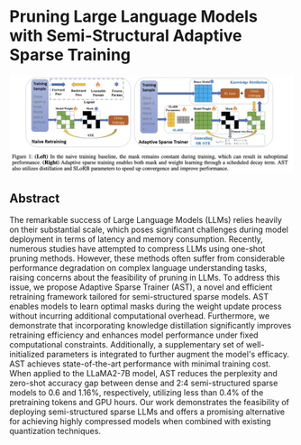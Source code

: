 # Pruning Large Language Models with Semi-Structural Adaptive Sparse Training

<p align="center">
<img src="fig1.png" width="600" title="blank">
</p>

## Abstract

The remarkable success of Large Language Models (LLMs) relies heavily on
their substantial scale, which poses significant challenges during model
deployment in terms of latency and memory consumption. Recently, numerous
studies have attempted to compress LLMs using one-shot pruning methods.
However, these methods often suffer from considerable performance degradation
on complex language understanding tasks, raising concerns about the feasibility
of pruning in LLMs. To address this issue, we propose Adaptive Sparse Trainer
(AST), a novel and efficient retraining framework tailored for semi-structured
sparse models. AST enables models to learn optimal masks during the weight
update process without incurring additional computational overhead.
Furthermore, we demonstrate that incorporating knowledge distillation
significantly improves retraining efficiency and enhances model performance
under fixed computational constraints. Additionally, a supplementary set of
well-initialized parameters is integrated to further augment the model's
efficacy. AST achieves state-of-the-art performance with minimal training cost.
When applied to the LLaMA2-7B model, AST reduces the perplexity and zero-shot
accuracy gap between dense and 2:4 semi-structured sparse models to 0.6 and
1.16%, respectively, utilizing less than 0.4% of the pretraining tokens and GPU
hours. Our work demonstrates the feasibility of deploying semi-structured
sparse LLMs and offers a promising alternative for achieving highly compressed
models when combined with existing quantization techniques.

